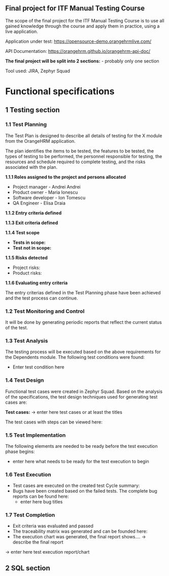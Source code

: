 ## Final project for ITF Manual Testing Course

The scope of the final project for the ITF Manual Testing Course is to use all gained knowledge through the course and apply them in practice, using a live application.

Application under test: https://opensource-demo.orangehrmlive.com/

API Documentation: https://orangehrm.github.io/orangehrm-api-doc/

**The final project will be split into 2 sections:** - probably only one section

Tool used: JIRA, Zephyr Squad

# Functional specifications 

## 1 Testing section 

### 1.1 Test Planning

The Test Plan is designed to describe all details of testing for the X module from the OrangeHRM application.

The plan identifies the items to be tested, the features to be tested, the types of testing to be performed, the personnel responsible for testing, the resources and schedule required to complete testing, and the risks associated with the plan.

**1.1.1 Roles assigned to the project and persons allocated**

- Project manager - Andrei Andrei                                                                                                                                                                                               
- Product owner - Maria Ionescu                                                                                                         
- Software developer - Ion Tomescu                                                                                              
- QA Engineer - Elisa Draia

**1.1.2 Entry criteria defined**

**1.1.3 Exit criteria defined**

**1.1.4 Test scope**

- **Tests in scope:**                                                                                                         
- **Test not in scope:**

**1.1.5 Risks detected**

- Project risks:                                                                                                           
- Product risks:

**1.1.6 Evaluating entry criteria**

The entry criterias defined in the Test Planning phase have been achieved and the test process can continue.

### 1.2 Test Monitoring and Control

It will be done by generating periodic reports that reflect the current status of the test.

### 1.3 Test Analysis

The testing process will be executed based on the above requirements for the Dependents module. The following test conditions were found:

- Enter test condition here

### 1.4 Test Design

Functional test cases were created in Zephyr Squad. Based on the analysis of the specifications, the test design techniques used for generating test cases are:

**Test cases:** -> enter here test cases or at least the titles

The test cases with steps can be viewed here: 

### 1.5 Test Implementation

The following elements are needed to be ready before the test execution phase begins:

- enter here what needs to be ready for the test execution to begin

### 1.6 Test Execution

- Test cases are executed on the created test Cycle summary:                                                                
- Bugs have been created based on the failed tests. The complete bug reports can be found here:                                            
    - enter here bug titles

### 1.7 Test Completion

- Exit criteria was evaluated and passed                                                                                    
- The traceability matrix was generated and can be founded here:                                                                                                                                                                                                 
- The execution chart was generated, the final report shows.... -> describe the final report

-> enter here test execution report/chart

## 2 SQL section

